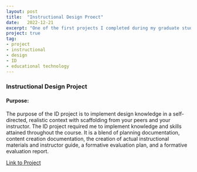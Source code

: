 ```yaml
---
layout: post
title:  "Instructional Design Proect"
date:   2022-12-21
excerpt: "One of the first projects I completed during my graduate studies"
project: true
tag:
- project
- instructional
- design
- ID
- educational technology
---
```

### Instructional Design Project
#### Purpose: 
The purpose of the ID project is to implement design knowledge in a self-directed, realistic context with scaffolding from your peers and your instructor. The ID project required me to implement knowledge and skills attained throughout the course. It is a blend of planning documentation, content creation documentation, the creation of actual instructional materials and instructor guide, a formative evaluation plan, and a formative evaluation report.

<a href="https://sites.google.com/uncg.edu/homepotterystudio/home">Link to Project </a>
